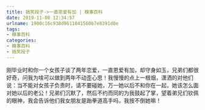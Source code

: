 ```yaml
---
title: 搞笑段子->一直恩爱有加 | 糗事百科
date: 2019-11-08 12:34:57
urlname: 1900c16c938d9611041560b7e8391d8e
tags: 
- 糗事百科
categories:
- 糗事百科
- 搞笑段子
---
```

刚毕业时和你一个女孩子谈了两年恋爱，一直恩爱有加，却守身如玉，兄弟们都很好奇，问我为啥可以做到两年不动歪心思！我慢慢的点上一根烟，潇洒的对他们说：当不能对女孩子负责时，请不要碰她，万一她以后不和你在一起，她该怎么面对她以后的老公！兄弟们沉默了，然后不约而同的为我鼓起了掌，望着弟兄们钦佩的眼神，我会告诉他们我女朋友是跆拳道高手吗，我按不倒她嘛！


